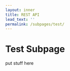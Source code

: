 ```yaml
---
layout: inner
title: REST API
lead_text: ''
permalink: /subpages/test/
---
```


# Test Subpage

put stuff here
